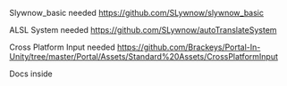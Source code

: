 Slywnow_basic needed https://github.com/SLywnow/slywnow_basic

ALSL System needed https://github.com/SLywnow/autoTranslateSystem

Cross Platform Input needed https://github.com/Brackeys/Portal-In-Unity/tree/master/Portal/Assets/Standard%20Assets/CrossPlatformInput

Docs inside